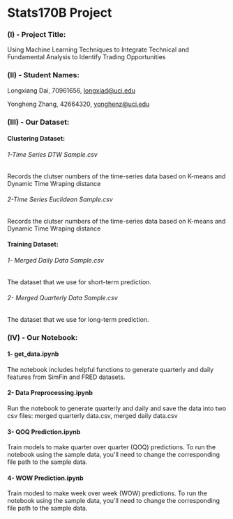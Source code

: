 # Stats170B Project

### (I) - Project Title: 
Using Machine Learning Techniques to Integrate Technical and Fundamental Analysis to Identify Trading Opportunities


### (II) - Student Names: 
Longxiang Dai, 70961656, longxiad@uci.edu

Yongheng Zhang, 42664320, yonghenz@uci.edu


### (III) - Our Dataset:
#### Clustering Dataset:
###### 1-Time Series DTW Sample.csv
Records the clutser numbers of the time-series data based on K-means and Dynamic Time Wraping distance
###### 2-Time Series Euclidean Sample.csv
Records the clutser numbers of the time-series data based on K-means and Dynamic Time Wraping distance


#### Training Dataset:
###### 1- Merged Daily Data Sample.csv
The dataset that we use for short-term prediction.
###### 2- Merged Quarterly Data Sample.csv
The dataset that we use for long-term prediction.


### (IV) - Our Notebook:
#### 1- get_data.ipynb
The notebook includes helpful functions to generate quarterly and daily features from SimFin and FRED datasets.
#### 2- Data Preprocessing.ipynb
Run the notebook to generate quarterly and daily and save the data into two csv files: merged quarterly data.csv, merged daily data.csv
#### 3- QOQ Prediction.ipynb
Train models to make quarter over quarter (QOQ) predictions. To run the notebook using the sample data, you'll need to change the corresponding file path to the sample data.
#### 4- WOW Prediction.ipynb
Train modesl to make week over week (WOW) predictions. To run the notebook using the sample data, you'll need to change the corresponding file path to the sample data.
